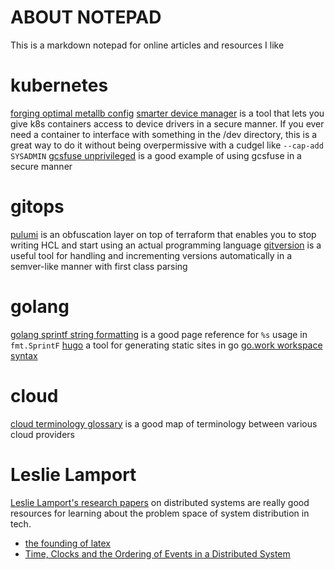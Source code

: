 # ABOUT NOTEPAD

This is a markdown notepad for online articles and resources I like

# kubernetes

[forging optimal metallb config](https://patrick.easte.rs/post/2022/forging-optimal-metallb-config/)
[smarter device manager](https://gitlab.com/arm-research/smarter/smarter-device-manager) is a tool that lets you give k8s containers access to device drivers in a secure
manner. If you ever need a container to interface with something in the /dev directory, this is a great way to do it without being overpermissive with a cudgel like `--cap-add SYSADMIN`
[gcsfuse unprivileged](https://github.com/samos123/gke-gcs-fuse-unprivileged) is a good example of using gcsfuse in a secure manner

# gitops

[pulumi](https://www.pulumi.com/) is an obfuscation layer on top of terraform that enables you to stop writing HCL and start using an actual programming language
[gitversion](https://github.com/GitTools/GitVersion) is a useful tool for handling and incrementing versions automatically in a semver-like manner with first class parsing

# golang

[golang sprintf string formatting](https://gobyexample.com/string-formatting) is a good page reference for `%s` usage in `fmt.SprintF`
[hugo](https://gohugo.io/) a tool for generating static sites in go
[go.work workspace syntax](https://www.sobyte.net/post/2022-01/go-multi-module/)

# cloud

[cloud terminology glossary](https://lucid.app/lucidchart/13fde51a-271f-456a-b2b3-ef6869f9ee6a/view) is a good map of terminology between various cloud providers

# Leslie Lamport

[Leslie Lamport's research papers](https://lamport.azurewebsites.net/pubs/pubs.html) on distributed systems are really good resources for learning about the problem space of system distribution in tech.

- [the founding of latex](https://lamport.azurewebsites.net/pubs/pubs.html#latex)
- [Time, Clocks and the Ordering of Events in a Distributed System](http://lamport.azurewebsites.net/pubs/time-clocks.pdf)
